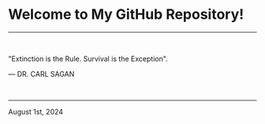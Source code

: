 # Welcome to My GitHub Repository!

---

<br>

"Extinction is the Rule. Survival is the Exception"\.

― DR. CARL SAGAN
 
</br>

---
August 1st, 2024
